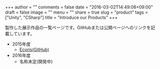 +++
author = ""
comments = false
date = "2016-03-02T14:49:08+09:00"
draft = false
image = ""
menu = ""
share = true
slug = "product"
tags = ["Unity", "CSharp"]
title = "Introduce our Products"
+++

製作した展示作品の一覧ページです。GitHubまたは公開ページへのリンクを記載しています。

- 2015年度
	* [Ecoris(GitHub)](https://github.com/13J-Programmers/3J-class-project)  
- 2016年度
	* 名称未定(開発中)